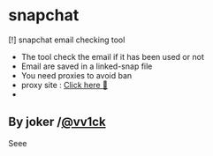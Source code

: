 # snapchat

[!] snapchat email checking tool
- The tool check the email if it has     been used or not
- Email are saved in a linked-snap file
- You need proxies to avoid ban
- proxy site : <a href="https://proxyscrape.com/free-proxy-list">Click here 🏓</a>
-
By joker /<a href="https://t.me/vv1ck">@vv1ck</a>
-
Seee
